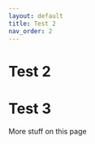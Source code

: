 ```yaml
---
layout: default
title: Test 2
nav_order: 2
---
```


# Test 2
# Test 3

More stuff on this page
<!--stackedit_data:
eyJoaXN0b3J5IjpbMjA3MTYzOTExOV19
-->
